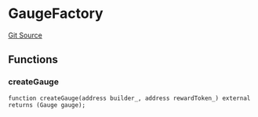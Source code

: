 # GaugeFactory

[Git Source](https://github.com/rsksmart/builder-incentives-sc/blob/38b1618c77e8418aee572d46a56dd13f602978fe/src/gauge/GaugeFactory.sol)

## Functions

### createGauge

```solidity
function createGauge(address builder_, address rewardToken_) external returns (Gauge gauge);
```
